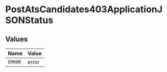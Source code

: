 # PostAtsCandidates403ApplicationJSONStatus


## Values

| Name    | Value   |
| ------- | ------- |
| `ERROR` | error   |